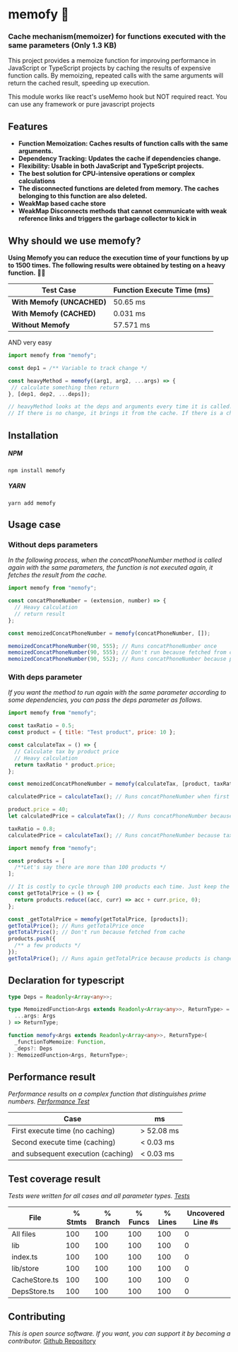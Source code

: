 # memofy 🚀

### Cache mechanism(memoizer) for functions executed with the same parameters (Only 1.3 KB)

This project provides a memoize function for improving performance in JavaScript or TypeScript projects by caching the results of expensive function calls. By memoizing, repeated calls with the same arguments will return the cached result, speeding up execution.

This module works like react's useMemo hook but NOT required react. You can use any framework or pure javascript projects

## Features

- **Function Memoization: Caches results of function calls with the same arguments.**
- **Dependency Tracking: Updates the cache if dependencies change.**
- **Flexibility: Usable in both JavaScript and TypeScript projects.**
- **The best solution for CPU-intensive operations or complex calculations**
- **The disconnected functions are deleted from memory. The caches belonging to this function are also deleted.**
- **WeakMap based cache store**
- **WeakMap Disconnects methods that cannot communicate with weak reference links and triggers the garbage collector to kick in**

## Why should we use memofy?

**Using Memofy you can reduce the execution time of your functions by up to 1500 times. The following results were obtained by testing on a heavy function.** 💪🏼

| Test Case                  | Function Execute Time (ms) |
| -------------------------- | -------------------------- |
| **With Memofy (UNCACHED)** | 50.65 ms                   |
| **With Memofy (CACHED)**   | 0.031 ms                   |
| **Without Memofy**         | 57.571 ms                  |

AND very easy

```js
import memofy from "memofy";

const dep1 = /** Variable to track change */

const heavyMethod = memofy((arg1, arg2, ...args) => {
 // calculate something then return
}, [dep1, dep2, ...deps]);

// heavyMethod looks at the deps and arguments every time it is called.
// If there is no change, it brings it from the cache. If there is a change, it runs the function again
```

## Installation

##### NPM

`npm install memofy`

##### YARN

`yarn add memofy`

## Usage case

### Without deps parameters

_In the following process, when the concatPhoneNumber method is called again with the same parameters, the function is not executed again, it fetches the result from the cache._

```js
import memofy from "memofy";

const concatPhoneNumber = (extension, number) => {
  // Heavy calculation
  // return result
};

const memoizedConcatPhoneNumber = memofy(concatPhoneNumber, []);

memoizedConcatPhoneNumber(90, 555); // Runs concatPhoneNumber once
memoizedConcatPhoneNumber(90, 555); // Don't run because fetched from cache (same parameter)
memoizedConcatPhoneNumber(90, 552); // Runs concatPhoneNumber because params is changed
```

### With deps parameter

_If you want the method to run again with the same parameter according to some dependencies, you can pass the deps parameter as follows._

```js
import memofy from "memofy";

const taxRatio = 0.5;
const product = { title: "Test product", price: 10 };

const calculateTax = () => {
  // Calculate tax by product price
  // Heavy calculation
  return taxRatio * product.price;
};

const memoizedConcatPhoneNumber = memofy(calculateTax, [product, taxRatio]);

calculatedPrice = calculateTax(); // Runs concatPhoneNumber when first run

product.price = 40;
let calculatedPrice = calculateTax(); // Runs concatPhoneNumber because product dep changed

taxRatio = 0.8;
calculatedPrice = calculateTax(); // Runs concatPhoneNumber because taxRatio changed
```

```js
import memofy from "memofy";

const products = [
  /**Let's say there are more than 100 products */
];

// It is costly to cycle through 100 products each time. Just keep the result in the cache when it runs once.
const getTotalPrice = () => {
  return products.reduce((acc, curr) => acc + curr.price, 0);
};

const _getTotalPrice = memofy(getTotalPrice, [products]);
getTotalPrice(); // Runs getTotalPrice once
getTotalPrice(); // Don't run because fetched from cache
products.push({
  /** a few products */
});
getTotalPrice(); // Runs again getTotalPrice because products is changed
```

## Declaration for typescript

```ts
type Deps = Readonly<Array<any>>;

type MemoizedFunction<Args extends Readonly<Array<any>>, ReturnType> = (
  ...args: Args
) => ReturnType;

function memofy<Args extends Readonly<Array<any>>, ReturnType>(
  _functionToMemoize: Function,
  _deps?: Deps
): MemoizedFunction<Args, ReturnType>;
```

## Performance result

_Performance results on a complex function that distinguishes prime numbers. [Performance Test](https://github.com/ahmetilhn/memofy/blob/master/__tests__/performance.test.ts)_

| Case                               | ms         |
| ---------------------------------- | ---------- |
| First execute time (no caching)    | > 52.08 ms |
| Second execute time (caching)      | < 0.03 ms  |
| and subsequent execution (caching) | < 0.03 ms  |

## Test coverage result

_Tests were written for all cases and all parameter types. [Tests](https://github.com/ahmetilhn/memofy/tree/master/__tests__)_

| File          | % Stmts | % Branch | % Funcs | % Lines | Uncovered Line #s |
| ------------- | ------- | -------- | ------- | ------- | ----------------- |
| All files     | 100     | 100      | 100     | 100     | 0                 |
| lib           | 100     | 100      | 100     | 100     | 0                 |
| index.ts      | 100     | 100      | 100     | 100     | 0                 |
| lib/store     | 100     | 100      | 100     | 100     | 0                 |
| CacheStore.ts | 100     | 100      | 100     | 100     | 0                 |
| DepsStore.ts  | 100     | 100      | 100     | 100     | 0                 |

## Contributing

_This is open source software. If you want, you can support it by becoming a contributor._ [Github Repository](https://github.com/ahmetilhn/memofy)
